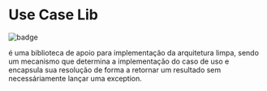 # Use Case Lib

![badge](https://img.shields.io/endpoint?url=https://gist.githubusercontent.com/FelipeBergmann/790517b6b21bfc7cd874a02927141ede/raw/use-case-lib-coverage)

é uma biblioteca de apoio para implementação da arquitetura limpa, sendo um mecanismo que determina a implementação do caso de uso e encapsula sua resolução de forma a retornar um resultado sem necessáriamente lançar uma exception.